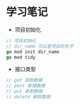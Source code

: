 # 学习笔记
- 项目初始化
```go
// 项目初始化
// dir_name 可以是项目的名字
go mod init dir_name
go mod tidy
```
- 接口类型
```go
// get 获取数据
// post 新建数据
// put 更新数据
// delete 删除数据
```